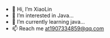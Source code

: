 - 👋 Hi, I’m XiaoLin
- 👀 I’m interested in Java...
- 🌱 I’m currently learning java...
- 📫 Reach me at1907334859@qq.com

<!---
LH1228/LH1228 is a ✨ special ✨ repository because its `README.md` (this file) appears on your GitHub profile.
You can click the Preview link to take a look at your changes.
--->
